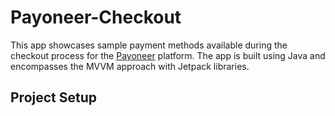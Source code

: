 # Payoneer-Checkout

This app showcases sample payment methods available during the checkout process for the [Payoneer](https://www.payoneer.com/)
platform. The app is built using Java and encompasses the MVVM approach with Jetpack libraries.

## Project Setup